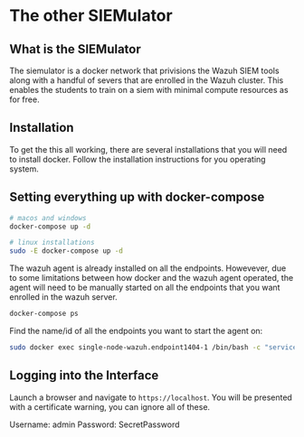 # The other SIEMulator

## What is the SIEMulator

The siemulator is a docker network that privisions the Wazuh SIEM tools
along with a handful of severs that are enrolled in the Wazuh cluster. 
This enables the students to train on a siem with minimal compute
resources as for free. 


## Installation

To get the this all working, there are several installations that you
will need to install docker. Follow the installation instructions for
you operating system.

## Setting everything up with docker-compose

```bash
# macos and windows
docker-compose up -d
```

```bash
# linux installations
sudo -E docker-compose up -d
```

The wazuh agent is already installed on all the endpoints. Howevever, due
to some limitations between how docker and the wazuh agent operated, the 
agent will need to be manually started on all the endpoints that you want 
enrolled in the wazuh server. 

```bash
docker-compose ps
```

Find the name/id of all the endpoints you want to start the agent on:

```bash
sudo docker exec single-node-wazuh.endpoint1404-1 /bin/bash -c "service wazuh-agent start"
```


## Logging into the Interface

Launch a browser and navigate to `https://localhost`. You will be 
presented with a certificate warning, you can ignore all of these.

Username: admin
Password: SecretPassword
